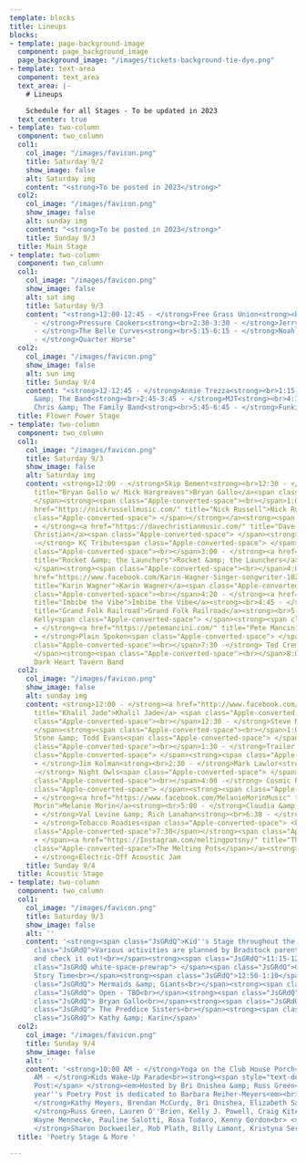 ```yaml
---
template: blocks
title: Lineups
blocks:
- template: page-background-image
  component: page_background_image
  page_background_image: "/images/tickets-background-tie-dye.png"
- template: text-area
  component: text_area
  text_area: |-
    # Lineups

    Schedule for all Stages - To be updated in 2023
  text_center: true
- template: two-column
  component: two_column
  col1:
    col_image: "/images/favicon.png"
    title: Saturday 9/2
    show_image: false
    alt: Saturday img
    content: "<strong>To be posted in 2023</strong>"
  col2:
    col_image: "/images/favicon.png"
    show_image: false
    alt: sunday img
    content: "<strong>To be posted in 2023</strong>"
    title: Sunday 9/3
  title: Main Stage
- template: two-column
  component: two_column
  col1:
    col_image: "/images/favicon.png"
    show_image: false
    alt: sat img
    title: Saturday 9/3
    content: "<strong>12:00-12:45 - </strong>Free Grass Union<strong><br>1:15-2:00
      - </strong>Pressure Cookers<strong><br>2:30-3:30 - </strong>Jerry McDonald Experience<strong><br>4:00-4:45
      - </strong>The Belle Curves<strong><br>5:15-6:15 - </strong>Noah’s Arc<strong><br>6:45-7:45
      - </strong>Quarter Horse"
  col2:
    col_image: "/images/favicon.png"
    show_image: false
    alt: sun img
    title: Sunday 9/4
    content: "<strong>12-12:45 - </strong>Annie Trezza<strong><br>1:15-2:15 - </strong>Ernie
      &amp; The Band<strong><br>2:45-3:45 - </strong>MJT<strong><br>4:15-5:15 - </strong>Cousin
      Chris &amp; The Family Band<strong><br>5:45-6:45 - </strong>Funkin A’"
  title: Flower Power Stage
- template: two-column
  component: two_column
  col1:
    col_image: "/images/favicon.png"
    title: Saturday 9/3
    show_image: false
    alt: Saturday img
    content: <strong>12:00 - </strong>Skip Bement<strong><br>12:30 - </strong><a href="https://bryangallo.com/"
      title="Bryan Gallo w/ Mick Hargreaves">Bryan Gallo</a><span class="Apple-converted-space">
      </span><strong><span class="Apple-converted-space"><br></span>1:00 - </strong><a
      href="https://nickrussellmusic.com/" title="Nick Russell">Nick Russell<strong><span
      class="Apple-converted-space"> </span></strong></a><strong><span class="Apple-converted-space"><br></span>1:30
      - </strong><a href="https://davechristianmusic.com/" title="Dave Christian">Dave
      Christian</a><span class="Apple-converted-space"> </span><strong><span class="Apple-converted-space"><br></span>2:00
      -</strong> KC Tribute<span class="Apple-converted-space"> </span><strong><span
      class="Apple-converted-space"><br></span>3:00 - </strong><a href="http://fb.me/rocketandlaunchers"
      title="Rocket &amp; the Launchers">Rocket &amp; the Launchers</a><span class="Apple-converted-space">
      </span><strong><span class="Apple-converted-space"><br></span>4:00 - </strong><a
      href="https://www.facebook.com/Karin-Wagner-Singer-songwriter-102104062501325/"
      title="Karin Wagner">Karin Wagner</a><span class="Apple-converted-space"> </span><strong><span
      class="Apple-converted-space"><br></span>4:20 - </strong><a href="https://www.imbibethevibemusic.com/"
      title="Imbibe the Vibe">Imbibe the Vibe</a><strong><br>4:45 - </strong><a href="https://grandfolkrailroad.com/"
      title="Grand Folk Railroad">Grand Folk Railroad</a><strong><br>5:45 - </strong>Mike
      Kelly<span class="Apple-converted-space"> </span><strong><span class="Apple-converted-space"><br></span>6:15
      - </strong><a href="https://petemancini.com/" title="Pete Mancini">Pete Mancini</a><strong><br>6:45
      - </strong>Plain Spoken<span class="Apple-converted-space"> </span><strong><span
      class="Apple-converted-space"><br></span>7:30 -</strong> Ted Cremer<span class="Apple-converted-space">
      </span><strong><span class="Apple-converted-space"><br></span>8:00 -</strong>
      Dark Heart Tavern Band
  col2:
    col_image: "/images/favicon.png"
    show_image: false
    alt: sunday img
    content: <strong>12:00 - </strong><a href="http://www.facebook.com/khaliljademusic"
      title="Khalil Jade">Khalil Jade</a> <span class="Apple-converted-space"> </span><strong><span
      class="Apple-converted-space"><br></span>12:30 - </strong>Steve Mall<span class="Apple-converted-space">
      </span><strong><span class="Apple-converted-space"><br></span>1:00 - </strong>Hank
      Stone &amp; Todd Evans<span class="Apple-converted-space"> </span><strong><span
      class="Apple-converted-space"><br></span>1:30 - </strong>Trailer Park Gigilos<span
      class="Apple-converted-space"> </span><strong><span class="Apple-converted-space"><br></span>2:00
      - </strong>Jim Kolman<strong><br>2:30 - </strong>Mark Lawlor<strong><br>3:00
      -</strong> Night Owls<span class="Apple-converted-space"> </span><strong><span
      class="Apple-converted-space"><br></span>4:00 -</strong> Cosmic Pioneers<span
      class="Apple-converted-space"> </span><strong><span class="Apple-converted-space"><br></span>4:30
      - </strong><a href="https://www.facebook.com/MelanieMorinMusic" title="Melanie
      Morin">Melanie Morin</a><strong><br>5:00 - </strong>Claudia &amp; Scott<strong><br>5:45
      - </strong>Val Levine &amp; Rich Lanahan<strong><br>6:30 - </strong>Tim Yerves<strong><br>7:00
      - </strong>Tobacco Roadies<span class="Apple-converted-space"> <br></span><strong><span
      class="Apple-converted-space">7:30</span></strong><span class="Apple-converted-space">
      - </span><a href="https://Instagram.com/meltingpotsny/" title="The Melting Pots"><span
      class="Apple-converted-space">The Melting Pots</span></a><strong><span class="Apple-converted-space"><br></span>8:00
      - </strong>Electric-Off Acoustic Jam
    title: Sunday 9/4
  title: Acoustic Stage
- template: two-column
  component: two_column
  col1:
    col_image: "/images/favicon.png"
    title: Saturday 9/3
    show_image: false
    alt: ''
    content: '<strong><span class="JsGRdQ">Kid''s Stage throughout the day: </span></strong><span
      class="JsGRdQ">Various activities are planned by Bradstock parents, stop by
      and check it out!<br></span><strong><span class="JsGRdQ">11:15-12:00</span></strong><span
      class="JsGRdQ white-space-prewrap"> </span><span class="JsGRdQ">Children''s
      Story Time<br></span><strong><span class="JsGRdQ">12:50-1:10</span></strong><span
      class="JsGRdQ"> Mermaids &amp; Giants<br></span><strong><span class="JsGRdQ">2:05-2:25</span></strong><span
      class="JsGRdQ"> Open - TBD<br></span><strong><span class="JsGRdQ">3:35-3:55</span></strong><span
      class="JsGRdQ"> Bryan Gallo<br></span><strong><span class="JsGRdQ">4:45-5:00</span></strong><span
      class="JsGRdQ"> The Preddice Sisters<br></span><strong><span class="JsGRdQ">6:20-6:40</span></strong><span
      class="JsGRdQ"> Kathy &amp; Karin</span>'
  col2:
    col_image: "/images/favicon.png"
    title: Sunday 9/4
    show_image: false
    alt: ''
    content: '<strong>10:00 AM - </strong>Yoga on the Club House Porch<strong><br>11:15
      AM - </strong>Kids Wake-Up Parade<br><strong><span style="text-decoration: underline;">Poetry
      Post:</span> </strong><em>Hosted by Bri Onishea &amp; Russ Green<br></em>This
      year''s Poetry Post is dedicated to Barbara Reiher-Meyers<em><br> </em><strong>11:15-11:45:
      </strong>Kathy Meyers, Brendan McCurdy, Bri Onishea, Elizabeth Sackett<br> <strong>2:00-2:30:
      </strong>Russ Green, Lauren O''Brien, Kelly J. Powell, Craig Kite<br> <strong>3:30-4:00:</strong>
      Wayne Mennecke, Pauline Salotti, Rosa Todaro, Kenny Gordon<br> <strong>6:15-6:45:
      </strong>Sharon Dockweiler, Rob Plath, Billy Lamont, Kristyna Serdock<br><br>'
  title: 'Poetry Stage & More '

---
```

